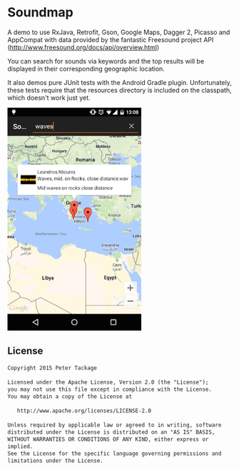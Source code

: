 Soundmap
========
A demo to use RxJava, Retrofit, Gson, Google Maps, Dagger 2, Picasso and AppCompat with data provided by the fantastic Freesound project API (http://www.freesound.org/docs/api/overview.html)

You can search for sounds via keywords and the top results will be displayed in their corresponding geographic location.

It also demos pure JUnit tests with the Android Gradle plugin. Unfortunately, these
tests require that the resources directory is included on the classpath, which doesn't work just yet.

 <img src="https://github.com/peter-tackage/assets/raw/master/screenshots/soundmap/device-2015-04-19-130903.png" alt="Soundmap Screenshot" width="300">

License
-------

    Copyright 2015 Peter Tackage

    Licensed under the Apache License, Version 2.0 (the "License");
    you may not use this file except in compliance with the License.
    You may obtain a copy of the License at

       http://www.apache.org/licenses/LICENSE-2.0

    Unless required by applicable law or agreed to in writing, software
    distributed under the License is distributed on an "AS IS" BASIS,
    WITHOUT WARRANTIES OR CONDITIONS OF ANY KIND, either express or implied.
    See the License for the specific language governing permissions and
    limitations under the License.